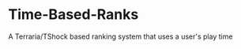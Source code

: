 Time-Based-Ranks
================

A Terraria/TShock based ranking system that uses a user's play time
